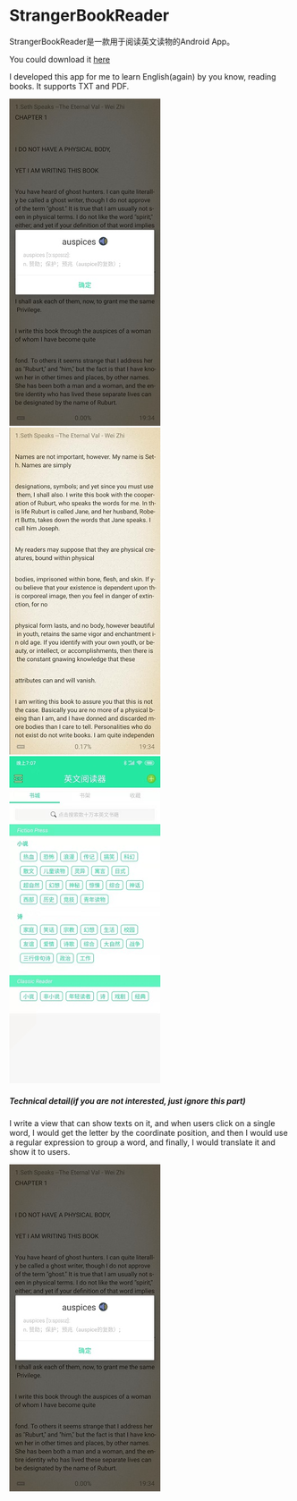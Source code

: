 # StrangerBookReader
StrangerBookReader是一款用于阅读英文读物的Android App。

You could download it [here](https://github.com/warriorWorld/StrangerBookReader/raw/master/app/release/app-release.apk "Android apk 安装包")

I developed this app for me to learn English(again) by you know, reading books. It supports TXT and PDF.

![ss](https://github.com/warriorWorld/StrangerBookReader/blob/master/app/screenshot/translate.jpg) ![ss](https://github.com/warriorWorld/StrangerBookReader/blob/master/app/screenshot/read.jpg) ![github](https://github.com/warriorWorld/StrangerBookReader/blob/master/app/screenshot/main.jpg)

##### Technical detail(if you are not interested, just ignore this part)
I write a view that can show texts on it, and when users click on a single word, I would get the letter by the coordinate position, and then I would use a regular expression to group a word, and finally, I would translate it and show it to users.

![github](https://github.com/warriorWorld/StrangerBookReader/blob/master/app/screenshot/translate.jpg)
